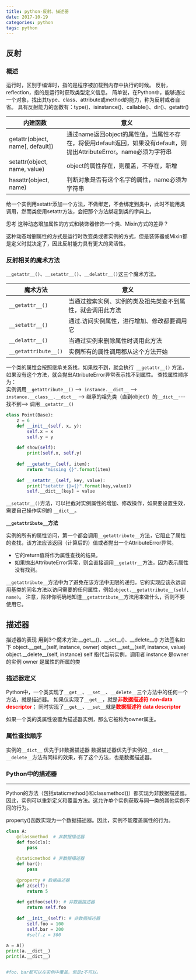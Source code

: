 ```yaml
---
title: python-反射、描述器
date: 2017-10-19
categories: python
tags: python
---
```


## 反射

### 概述

运行时，区别于编译时，指的是程序被加载到内存中执行的时候。 
反射，reflection，指的是运行时获取类型定义信息。 
简单说，在Python中，能够通过一个对象，找出其type、class、attribute或method的能力，称为反射或者自省。 
具有反射能力的函数有：type()、isinstance()、callable()、dir()、getattr()

| 内建函数                         | 意义                                                         |
| -------------------------------- | ------------------------------------------------------------ |
| getattr(object, name[, default]) | 通过name返回object的属性值。当属性不存在，将使用default返回，如果没有default，则抛出AttributeError。name必须为字符串 |
| setattr(object, name, value)     | object的属性存在，则覆盖，不存在，新增                       |
| hasattr(object, name)            | 判断对象是否有这个名字的属性，name必须为字符串               |

给一个实例用setattr添加一个方法，不做绑定，不会绑定到类中，此时不能用类调用，然而类使用setattr方法，会把那个方法绑定到类的字典上。

思考 
这种动态增加属性的方式和装饰器修饰一个类、Mixin方式的差异？

这种动态增删属性的方式是运行时改变类或者实例的方式，但是装饰器或Mixin都是定义时就决定了，因此反射能力具有更大的灵活性。

### 反射相关的魔术方法

`__getattr__()`、`__setattr__()`、`__delattr__()`这三个魔术方法。

| 魔术方法             | 意义                                                       |
| -------------------- | ---------------------------------------------------------- |
| `__getattr__()`      | 当通过搜索实例、实例的类及祖先类查不到属性，就会调用此方法 |
| `__setattr__()`      | 通过.访问实例属性，进行增加、修改都要调用它                |
| `__delattr__()`      | 当通过实例来删除属性时调用此方法                           |
| `__getattribute__()` | 实例所有的属性调用都从这个方法开始                         |

一个类的属性会按照继承关系找，如果找不到，就会执行` __getattr__()` 方法，如果没有这个方法，就会抛出AttributeError异常表示找不到属性。
查找属性顺序为：  
实例调用`__getattribute__()` -->` instance.__dict__` -->` instance.__class__.__dict__` --> 继承的祖先类（直到object）的`__dict__`---找不到--> 调用`__getattr__()`

```python
class Point(Base):
    z = 6
    def __init__(self, x, y):
        self.x = x
        self.y = y
 
    def show(self):
        print(self.x, self.y)
 
    def __getattr__(self, item):
        return "missing {}".format(item)
 
    def __setattr__(self, key, value):
        print("setattr {}={}".format(key,value))
        self.__dict__[key] = value

```

`__setattr__()`方法，可以拦截对实例属性的增加、修改操作，如果要设置生效，需要自己操作实例的
`__dict__`。

**`__getattribute__`方法**

实例的所有的属性访问，第一个都会调用`__getattribute__`方法，它阻止了属性的查找，该方法应该返回（计算后的）值或者抛出一个AttributeError异常。

- 它的return值将作为属性查找的结果。
- 如果抛出AttributeError异常，则会直接调用`__getattr__`方法，因为表示属性没有找到。

`__getattribute__`方法中为了避免在该方法中无限的递归，它的实现应该永远调用基类的同名方法以访问需要的任何属性，例如`object.__getattribute__(self, name)`。 
注意，除非你明确地知道`__getattribute__`方法用来做什么，否则不要使用它。

## 描述器

描述器的表现
用到3个魔术方法:\_\_get\_\_()、\_\_set\_\_()、\_\_delete\_\_()
方法签名如下 
object.\_\_get\_\_(self, instance, owner) 
object.\_\_set\_\_(self, instance, value)  
object.\_\_delete\_\_(self, instance) 
self 指代当前实例，调用者 
instance 是owner的实例 
owner 是属性的所属的类

### 描述器定义

Python中，一个类实现了`__get__`、`__set__`、`__delete__`三个方法中的任何一个方法，就是描述器。
如果仅实现了`__get__`，就是<font color=red>**非数据描述符 non-data descriptor**</font>； 
同时实现了`__get__`、`__set__`就是<font color=red>**数据描述符 data descriptor**</font>

如果一个类的类属性设置为描述器实例，那么它被称为owner属主。

### 属性查找顺序 

实例的`__dict__` 优先于非数据描述器 
数据描述器优先于实例的`__dict__`
`__delete__`方法有同样的效果，有了这个方法，也是数据描述器。

### Python中的描述器 

------

Python的方法（包括staticmethod()和classmethod()）都实现为非数据描述器。因此，实例可以重新定义和覆盖方法。这允许单个实例获取与同一类的其他实例不同的行为。

property()函数实现为一个数据描述器。因此，实例不能覆盖属性的行为。

```python
class A:
    @classmethod  # 非数据描述器
    def foo(cls): 
        pass
    
    @staticmethod # 非数据描述器
    def bar():
        pass
    
    @property # 数据描述器
    def z(self):
        return 5
    
    def getfoo(self): # 非数据描述器
        return self.foo
    
    def __init__(self): # 非数据描述器
        self.foo = 100
        self.bar = 200
        #self.z = 300
        
a = A()
print(a.__dict__)
print(A.__dict__)


#foo、bar都可以在实例中覆盖，但是z不可以。
```

